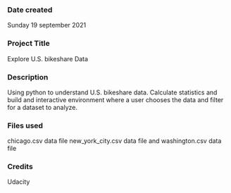 
### Date created
Sunday 19 september 2021

### Project Title
Explore U.S. bikeshare Data

### Description
Using python to understand U.S. bikeshare data. Calculate statistics and build and interactive environment where a user chooses the data and filter for a dataset to analyze.

### Files used
chicago.csv data file
new_york_city.csv data file and
washington.csv data file

### Credits
Udacity

